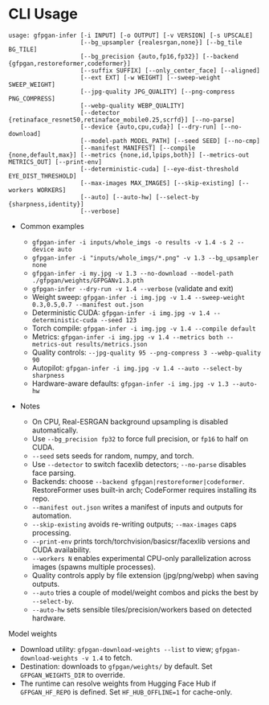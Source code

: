 # CLI Usage

```
usage: gfpgan-infer [-i INPUT] [-o OUTPUT] [-v VERSION] [-s UPSCALE]
                    [--bg_upsampler {realesrgan,none}] [--bg_tile BG_TILE]
                    [--bg_precision {auto,fp16,fp32}] [--backend {gfpgan,restoreformer,codeformer}]
                    [--suffix SUFFIX] [--only_center_face] [--aligned]
                    [--ext EXT] [-w WEIGHT] [--sweep-weight SWEEP_WEIGHT]
                    [--jpg-quality JPG_QUALITY] [--png-compress PNG_COMPRESS]
                    [--webp-quality WEBP_QUALITY]
                    [--detector {retinaface_resnet50,retinaface_mobile0.25,scrfd}] [--no-parse]
                    [--device {auto,cpu,cuda}] [--dry-run] [--no-download]
                    [--model-path MODEL_PATH] [--seed SEED] [--no-cmp]
                    [--manifest MANIFEST] [--compile {none,default,max}] [--metrics {none,id,lpips,both}] [--metrics-out METRICS_OUT] [--print-env]
                    [--deterministic-cuda] [--eye-dist-threshold EYE_DIST_THRESHOLD]
                    [--max-images MAX_IMAGES] [--skip-existing] [--workers WORKERS]
                    [--auto] [--auto-hw] [--select-by {sharpness,identity}]
                    [--verbose]
```

- Common examples
  - `gfpgan-infer -i inputs/whole_imgs -o results -v 1.4 -s 2 --device auto`
  - `gfpgan-infer -i "inputs/whole_imgs/*.png" -v 1.3 --bg_upsampler none`
  - `gfpgan-infer -i my.jpg -v 1.3 --no-download --model-path ./gfpgan/weights/GFPGANv1.3.pth`
  - `gfpgan-infer --dry-run -v 1.4 --verbose` (validate and exit)
  - Weight sweep: `gfpgan-infer -i img.jpg -v 1.4 --sweep-weight 0.3,0.5,0.7 --manifest out.json`
  - Deterministic CUDA: `gfpgan-infer -i img.jpg -v 1.4 --deterministic-cuda --seed 123`
  - Torch compile: `gfpgan-infer -i img.jpg -v 1.4 --compile default`
  - Metrics: `gfpgan-infer -i img.jpg -v 1.4 --metrics both --metrics-out results/metrics.json`
  - Quality controls: `--jpg-quality 95 --png-compress 3 --webp-quality 90`
  - Autopilot: `gfpgan-infer -i img.jpg -v 1.4 --auto --select-by sharpness`
  - Hardware-aware defaults: `gfpgan-infer -i img.jpg -v 1.3 --auto-hw`

- Notes
  - On CPU, Real-ESRGAN background upsampling is disabled automatically.
  - Use `--bg_precision fp32` to force full precision, or `fp16` to half on CUDA.
  - `--seed` sets seeds for random, numpy, and torch.
  - Use `--detector` to switch facexlib detectors; `--no-parse` disables face parsing.
  - Backends: choose `--backend gfpgan|restoreformer|codeformer`. RestoreFormer uses built-in arch; CodeFormer requires installing its repo.
  - `--manifest out.json` writes a manifest of inputs and outputs for automation.
  - `--skip-existing` avoids re-writing outputs; `--max-images` caps processing.
  - `--print-env` prints torch/torchvision/basicsr/facexlib versions and CUDA availability.
  - `--workers N` enables experimental CPU-only parallelization across images (spawns multiple processes).
  - Quality controls apply by file extension (jpg/png/webp) when saving outputs.
  - `--auto` tries a couple of model/weight combos and picks the best by `--select-by`.
  - `--auto-hw` sets sensible tiles/precision/workers based on detected hardware.

Model weights
- Download utility: `gfpgan-download-weights --list` to view; `gfpgan-download-weights -v 1.4` to fetch.
- Destination: downloads to `gfpgan/weights/` by default. Set `GFPGAN_WEIGHTS_DIR` to override.
- The runtime can resolve weights from Hugging Face Hub if `GFPGAN_HF_REPO` is defined. Set `HF_HUB_OFFLINE=1` for cache-only.
